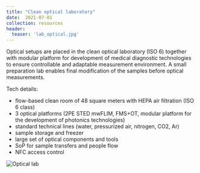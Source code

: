 ```yaml
---
title: "Clean optical laboratory"
date:  2021-07-01
collection: resources
header:
  teaser: 'lab_optical.jpg'
---
```



Optical setups are placed in the clean optical laboratory (ISO 6) together with modular platform for development of medical diagnostic technologies to ensure controllable and adaptable measurement environment. A small preparation lab enables final modification of the samples before optical measurements. 

Tech details:  
* flow-based clean room of 48 square meters with HEPA air filtration (ISO 6 class)  
* 3 optical platforms (2PE STED mwFLIM, FMS+OT, modular platform for the development of photonics technologies)  
* standard technical lines (water, pressurized air, nitrogen, CO2, Ar)  
* sample storage and freezer  
* large set of optical components and tools  
* SoP for sample transfers and people flow  
* NFC access control  

![Optical lab](/images/lab_optical.jpg)